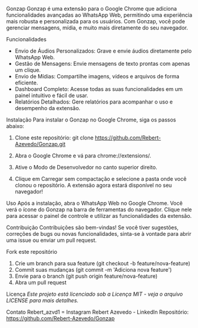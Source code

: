 Gonzap
Gonzap é uma extensão para o Google Chrome que adiciona funcionalidades avançadas ao WhatsApp Web, permitindo uma experiência mais robusta e personalizada para os usuários. Com Gonzap, você pode gerenciar mensagens, mídia, e muito mais diretamente do seu navegador.

Funcionalidades
* Envio de Áudios Personalizados: Grave e envie áudios diretamente pelo WhatsApp Web.
* Gestão de Mensagens: Envie mensagens de texto prontas com apenas um clique.
* Envio de Mídias: Compartilhe imagens, vídeos e arquivos de forma eficiente.
* Dashboard Completo: Acesse todas as suas funcionalidades em um painel intuitivo e fácil de usar.
* Relatórios Detalhados: Gere relatórios para acompanhar o uso e desempenho da extensão.

Instalação
Para instalar o Gonzap no Google Chrome, siga os passos abaixo:

1) Clone este repositório:
git clone https://github.com/Rebert-Azevedo/Gonzap.git

2) Abra o Google Chrome e vá para chrome://extensions/.
3) Ative o Modo de Desenvolvedor no canto superior direito.
4) Clique em Carregar sem compactação e selecione a pasta onde você clonou o repositório.
A extensão agora estará disponível no seu navegador!

Uso
Após a instalação, abra o WhatsApp Web no Google Chrome. Você verá o ícone do Gonzap na barra de ferramentas do navegador. Clique nele para acessar o painel de controle e utilizar as funcionalidades da extensão.

Contribuição
Contribuições são bem-vindas! Se você tiver sugestões, correções de bugs ou novas funcionalidades, sinta-se à vontade para abrir uma issue ou enviar um pull request.

Fork este repositório
1) Crie um branch para sua feature (git checkout -b feature/nova-feature)
2) Commit suas mudanças (git commit -m 'Adiciona nova feature')
3) Envie para o branch (git push origin feature/nova-feature)
4) Abra um pull request

Licença
*Este projeto está licenciado sob a Licença MIT - veja o arquivo LICENSE para mais detalhes.*

Contato
Rebert_azvd1 = Instagram
Rebert Azevedo - LinkedIn
Repositório: https://github.com/Rebert-Azevedo/Gonzap

